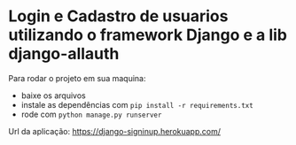 # Login e Cadastro de usuarios utilizando o framework Django e a lib django-allauth

Para rodar o projeto em sua maquina:
- baixe os arquivos
- instale as dependências com `pip install -r requirements.txt`
- rode com `python manage.py runserver`

Url da aplicação: https://django-signinup.herokuapp.com/
